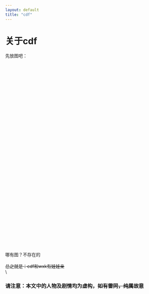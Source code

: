 ```yaml
---
layout: default
title: "cdf"
---
```


# 关于cdf

先放图吧：\
\
\
\
\
\
\
\
\
\
\
\
\
\
\
\
\
\
\
\
\
\
\
\
\
\
\
\
\
\
\
\
\
\
\
\
\
哪有图？不存在的\
\
~~总之就是：cdf和wxk有娃娃亲~~\
\
### 请注意：本文中的人物及剧情均为虚构，~~如有雷同，纯属故意~~